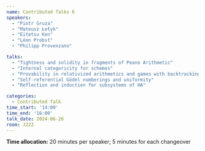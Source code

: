 ```yaml
---
name: Contributed Talks 6
speakers: 
  - "Piotr Gruza"
  - "Mateusz Łełyk"
  - "Eitetsu Ken"
  - "Léon Probst"
  - "Philipp Provenzano"

talks: 
  - "Tightness and solidity in fragments of Peano Arithmetic"
  - "Internal categoricity for schemes"
  - "Provability in relativized arithmetics and games with backtracking options"
  - "Self-referential Gödel numberings and uniformity"
  - "Reflection and induction for subsystems of HA"

categories:
  - Contributed Talk
time_start: '14:00'
time_end: '16:00'
talk_date: 2024-06-26
room: J222
---
```

**Time allocation:** 20 minutes per speaker; 5 minutes for each changeover
